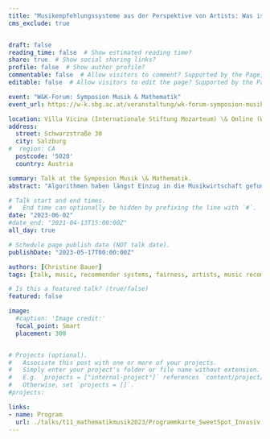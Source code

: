 ```yaml
---
title: "Musikempfehlungssysteme aus der Perspektive von Artists: Was ist fair?"
cms_exclude: true


draft: false
reading_time: false  # Show estimated reading time?
share: true  # Show social sharing links?
profile: false  # Show author profile?
commentable: false  # Allow visitors to comment? Supported by the Page, Post, and Docs content types.
editable: false  # Allow visitors to edit the page? Supported by the Page, Post, and Docs content types.

event: "W&K-Forum: Symposion Musik & Mathematik"
event_url: https://w-k.sbg.ac.at/veranstaltung/wk-forum-symposion-musik-mathematik/

location: Villa Vicina (Internationale Stiftung Mozarteum) \& Online (Webex)
address:
  street: Schwarzstraße 30
  city: Salzburg
#  region: CA
  postcode: '5020'
  country: Austria

summary: Talk at the Symposion Musik \& Mathematik.
abstract: "Algorithmen haben längst Einzug in die Musikwirtschaft gefunden. Musikempfehlungssysteme erleichtern uns die Navigation durch die riesigen Kataloge an Musikaufnahmen: Sie empfehlen uns ähnliche Artists oder welchen Track wir als nächstes hören sollen. Ein ideales Musikempfehlungssystem empfiehlt „der richtigen Person im richtigen Moment die richtige Musik“. Aber was passiert, wenn es nicht *ideal* ist? In diesem Vortrag gehe ich auf die Perspektive von Artists ein. Was halten Artists für fair? Insbesondere präsentiere ich Forschungsergebnisse zu Gender Bias in Musikempfehlungen."

# Talk start and end times.
#   End time can optionally be hidden by prefixing the line with `#`.
date: "2023-06-02"
#date_end: "2021-04-13T15:00:00Z"
all_day: true

# Schedule page publish date (NOT talk date).
publishDate: "2023-05-17T00:00:00Z"

authors: [Christine Bauer]
tags: [talk, music, recommender systems, fairness, artists, music recommender systems]

# Is this a featured talk? (true/false)
featured: false

image:
  #caption: 'Image credit:'
  focal_point: Smart
  placement: 300


# Projects (optional).
#   Associate this post with one or more of your projects.
#   Simply enter your project's folder or file name without extension.
#   E.g. `projects = ["internal-project"]` references `content/project/deep-learning/index.md`.
#   Otherwise, set `projects = []`.
#projects:

links:
- name: Program
  url: ./talks/t11_mathematikmusik2023/Programmkarte_SweetSpot_Invasiv.pdf
---
```

